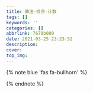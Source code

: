 ```yaml
---
title: 算法-排序-计数
tags: []
keywords: ''
categories: []
abbrlink: 7670b080
date: 2021-03-25 23:23:52
description:
cover:
top_img:
---
```


{% note blue 'fas fa-bullhorn' %}



{% endnote %}